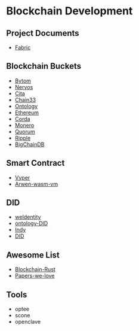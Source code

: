 # Blockchain Development


## Project Documents

- [Fabric](fabric.md)

## Blockchain Buckets

- [Bytom](https://github.com/Bytom)
- [Nervos](https://github.com/nervosnetwork)
- [Cita](https://github.com/citahub/cita)
- [Chain33](https://github.com/33cn/chain33)
- [Ontology](https://github.com/ontio/ontology)
- [Ethereum](https://github.com/ethereum/go-ethereum)
- [Corda](https://github.com/corda/corda)
- [Monero](https://github.com/monero-project/monero)
- [Quorum](https://github.com/ConsenSys/quorum)
- [Ripple](https://github.com/ripple/rippled)
- [BigChainDB](https://github.com/bigchaindb/bigchaindb)

## Smart Contract 

- [Vyper](https://github.com/vyperlang/vyper)
- [Arwen-wasm-vm](https://github.com/ElrondNetwork/arwen-wasm-vm)

## DID

- [weIdentity](https://github.com/WeBankFinTech/WeIdentity)
- [ontology-DID](https://github.com/ontio/ontology-DID)
- [Indy](https://github.com/hyperledger/indy-node)
- [DID](https://github.com/decentralized-identity)

## Awesome List

- [Blockchain-Rust](https://github.com/rust-in-blockchain/awesome-blockchain-rust)
- [Papers-we-love](https://github.com/papers-we-love/papers-we-love)

## Tools

- optee
- scone
- openclave
